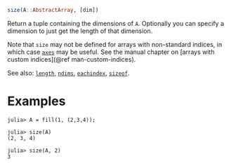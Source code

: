 ```julia
size(A::AbstractArray, [dim])
```

Return a tuple containing the dimensions of `A`. Optionally you can specify a dimension to just get the length of that dimension.

Note that `size` may not be defined for arrays with non-standard indices, in which case [`axes`](@ref) may be useful. See the manual chapter on [arrays with custom indices](@ref man-custom-indices).

See also: [`length`](@ref), [`ndims`](@ref), [`eachindex`](@ref), [`sizeof`](@ref).

# Examples

```jldoctest
julia> A = fill(1, (2,3,4));

julia> size(A)
(2, 3, 4)

julia> size(A, 2)
3
```
